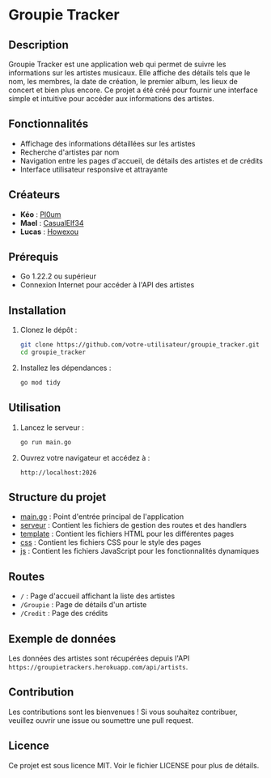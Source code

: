 # Groupie Tracker

## Description

Groupie Tracker est une application web qui permet de suivre les informations sur les artistes musicaux. Elle affiche des détails tels que le nom, les membres, la date de création, le premier album, les lieux de concert et bien plus encore. Ce projet a été créé pour fournir une interface simple et intuitive pour accéder aux informations des artistes.

## Fonctionnalités

- Affichage des informations détaillées sur les artistes
- Recherche d'artistes par nom
- Navigation entre les pages d'accueil, de détails des artistes et de crédits
- Interface utilisateur responsive et attrayante

## Créateurs

- **Kéo** : [Pl0um](https://github.com/Pl0um)
- **Mael** : [CasualElf34](https://github.com/CasualElf34)
- **Lucas** : [Howexou](https://github.com/Howexou)

## Prérequis

- Go 1.22.2 ou supérieur
- Connexion Internet pour accéder à l'API des artistes

## Installation

1. Clonez le dépôt :
    ```sh
    git clone https://github.com/votre-utilisateur/groupie_tracker.git
    cd groupie_tracker
    ```

2. Installez les dépendances :
    ```sh
    go mod tidy
    ```

## Utilisation

1. Lancez le serveur :
    ```sh
    go run main.go
    ```

2. Ouvrez votre navigateur et accédez à :
    ```
    http://localhost:2026
    ```

## Structure du projet

- [main.go](http://_vscodecontentref_/0) : Point d'entrée principal de l'application
- [serveur](http://_vscodecontentref_/1) : Contient les fichiers de gestion des routes et des handlers
- [template](http://_vscodecontentref_/2) : Contient les fichiers HTML pour les différentes pages
- [css](http://_vscodecontentref_/3) : Contient les fichiers CSS pour le style des pages
- [js](http://_vscodecontentref_/4) : Contient les fichiers JavaScript pour les fonctionnalités dynamiques

## Routes

- `/` : Page d'accueil affichant la liste des artistes
- `/Groupie` : Page de détails d'un artiste
- `/Credit` : Page des crédits

## Exemple de données

Les données des artistes sont récupérées depuis l'API `https://groupietrackers.herokuapp.com/api/artists`.

## Contribution

Les contributions sont les bienvenues ! Si vous souhaitez contribuer, veuillez ouvrir une issue ou soumettre une pull request.

## Licence

Ce projet est sous licence MIT. Voir le fichier LICENSE pour plus de détails.